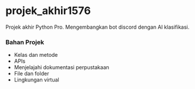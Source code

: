 # projek_akhir1576
Projek akhir Python Pro. Mengembangkan bot discord dengan AI klasifikasi.

### Bahan Projek
- Kelas dan metode
- APIs
- Menjelajahi dokumentasi perpustakaan
- File dan folder
- Lingkungan virtual
